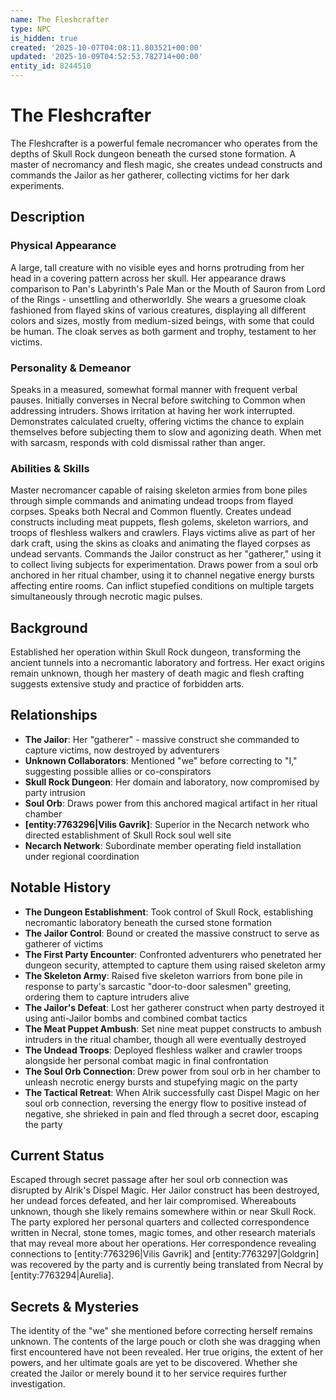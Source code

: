```yaml
---
name: The Fleshcrafter
type: NPC
is_hidden: true
created: '2025-10-07T04:08:11.803521+00:00'
updated: '2025-10-09T04:52:53.782714+00:00'
entity_id: 8244510
---
```


# The Fleshcrafter

The Fleshcrafter is a powerful female necromancer who operates from the depths of Skull Rock dungeon beneath the cursed stone formation. A master of necromancy and flesh magic, she creates undead constructs and commands the Jailor as her gatherer, collecting victims for her dark experiments.

## Description

### Physical Appearance

A large, tall creature with no visible eyes and horns protruding from her head in a covering pattern across her skull. Her appearance draws comparison to Pan's Labyrinth's Pale Man or the Mouth of Sauron from Lord of the Rings - unsettling and otherworldly. She wears a gruesome cloak fashioned from flayed skins of various creatures, displaying all different colors and sizes, mostly from medium-sized beings, with some that could be human. The cloak serves as both garment and trophy, testament to her victims.

### Personality & Demeanor

Speaks in a measured, somewhat formal manner with frequent verbal pauses. Initially converses in Necral before switching to Common when addressing intruders. Shows irritation at having her work interrupted. Demonstrates calculated cruelty, offering victims the chance to explain themselves before subjecting them to slow and agonizing death. When met with sarcasm, responds with cold dismissal rather than anger.

### Abilities & Skills

Master necromancer capable of raising skeleton armies from bone piles through simple commands and animating undead troops from flayed corpses. Speaks both Necral and Common fluently. Creates undead constructs including meat puppets, flesh golems, skeleton warriors, and troops of fleshless walkers and crawlers. Flays victims alive as part of her dark craft, using the skins as cloaks and animating the flayed corpses as undead servants. Commands the Jailor construct as her "gatherer," using it to collect living subjects for experimentation. Draws power from a soul orb anchored in her ritual chamber, using it to channel negative energy bursts affecting entire rooms. Can inflict stupefied conditions on multiple targets simultaneously through necrotic magic pulses.

## Background

Established her operation within Skull Rock dungeon, transforming the ancient tunnels into a necromantic laboratory and fortress. Her exact origins remain unknown, though her mastery of death magic and flesh crafting suggests extensive study and practice of forbidden arts.

## Relationships

- **The Jailor**: Her "gatherer" - massive construct she commanded to capture victims, now destroyed by adventurers
- **Unknown Collaborators**: Mentioned "we" before correcting to "I," suggesting possible allies or co-conspirators
- **Skull Rock Dungeon**: Her domain and laboratory, now compromised by party intrusion
- **Soul Orb**: Draws power from this anchored magical artifact in her ritual chamber
- **[entity:7763296|Vilis Gavrik]**: Superior in the Necarch network who directed establishment of Skull Rock soul well site
- **Necarch Network**: Subordinate member operating field installation under regional coordination

## Notable History

- **The Dungeon Establishment**: Took control of Skull Rock, establishing necromantic laboratory beneath the cursed stone formation
- **The Jailor Control**: Bound or created the massive construct to serve as gatherer of victims
- **The First Party Encounter**: Confronted adventurers who penetrated her dungeon security, attempted to capture them using raised skeleton army
- **The Skeleton Army**: Raised five skeleton warriors from bone pile in response to party's sarcastic "door-to-door salesmen" greeting, ordering them to capture intruders alive
- **The Jailor's Defeat**: Lost her gatherer construct when party destroyed it using anti-Jailor bombs and combined combat tactics
- **The Meat Puppet Ambush**: Set nine meat puppet constructs to ambush intruders in the ritual chamber, though all were eventually destroyed
- **The Undead Troops**: Deployed fleshless walker and crawler troops alongside her personal combat magic in final confrontation
- **The Soul Orb Connection**: Drew power from soul orb in her chamber to unleash necrotic energy bursts and stupefying magic on the party
- **The Tactical Retreat**: When Alrik successfully cast Dispel Magic on her soul orb connection, reversing the energy flow to positive instead of negative, she shrieked in pain and fled through a secret door, escaping the party

## Current Status

Escaped through secret passage after her soul orb connection was disrupted by Alrik's Dispel Magic. Her Jailor construct has been destroyed, her undead forces defeated, and her lair compromised. Whereabouts unknown, though she likely remains somewhere within or near Skull Rock. The party explored her personal quarters and collected correspondence written in Necral, stone tomes, magic tomes, and other research materials that may reveal more about her operations. Her correspondence revealing connections to [entity:7763296|Vilis Gavrik] and [entity:7763297|Goldgrin] was recovered by the party and is currently being translated from Necral by [entity:7763294|Aurelia].

## Secrets & Mysteries

The identity of the "we" she mentioned before correcting herself remains unknown. The contents of the large pouch or cloth she was dragging when first encountered have not been revealed. Her true origins, the extent of her powers, and her ultimate goals are yet to be discovered. Whether she created the Jailor or merely bound it to her service requires further investigation.
